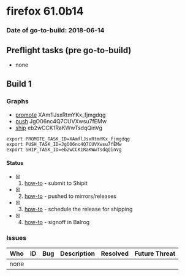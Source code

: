 # firefox 61.0b14

### Date of go-to-build: 2018-06-14

## Preflight tasks (pre go-to-build)
- none

## Build 1  

### Graphs
* [promote](https://tools.taskcluster.net/push-inspector/#/XAmflJsxRtmYKx_fjmgdqg) XAmflJsxRtmYKx_fjmgdqg
* [push](https://tools.taskcluster.net/push-inspector/#/JgO06nc4Q7CUVXwsu7fEMw) JgO06nc4Q7CUVXwsu7fEMw
* [ship](https://tools.taskcluster.net/push-inspector/#/eb2wCCK1RaKWwTsdqQinVg) eb2wCCK1RaKWwTsdqQinVg
```
export PROMOTE_TASK_ID=XAmflJsxRtmYKx_fjmgdqg
export PUSH_TASK_ID=JgO06nc4Q7CUVXwsu7fEMw
export SHIP_TASK_ID=eb2wCCK1RaKWwTsdqQinVg
```


#### Status
- [x] 1.  [how-to](https://wiki.mozilla.org/Release:Release_Automation_on_Mercurial:Starting_a_Release#Submit_to_Ship_It)  - submit to Shipit
- [x] 2.  [how-to](https://github.com/mozilla-releng/releasewarrior-2.0/blob/master/docs/release-promotion/desktop/howto.md#push-artifacts-to-releases-directory)  - pushed to mirrors/releases
- [x] 3.  [how-to](https://github.com/mozilla-releng/releasewarrior-2.0/blob/master/docs/release-promotion/desktop/howto.md#ship-the-release)  - schedule the release for shipping
- [x] 4.  [how-to](https://github.com/mozilla-releng/releasewarrior-2.0/blob/master/docs/release-promotion/desktop/howto.md#obtain-sign-offs-for-changes)  - signoff in Balrog

### Issues
| Who                 | ID               | Bug                                                                 | Description                | Resolved                | Future Threat                |
| ------------------- | ---------------- | ------------------------------------------------------------------- | -------------------------- | ----------------------- | ---------------------------- |
| none | | | | | |

